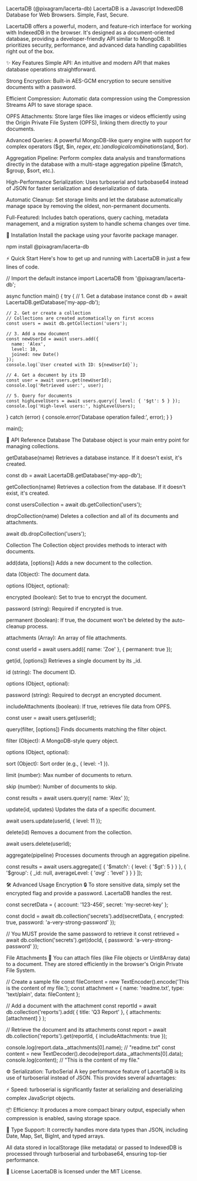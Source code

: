 LacertaDB (@pixagram/lacerta-db)
LacertaDB is a Javascript IndexedDB Database for Web Browsers. Simple, Fast, Secure.

LacertaDB offers a powerful, modern, and feature-rich interface for working with IndexedDB in the browser. It's designed as a document-oriented database, providing a developer-friendly API similar to MongoDB. It prioritizes security, performance, and advanced data handling capabilities right out of the box.

✨ Key Features
Simple API: An intuitive and modern API that makes database operations straightforward.

Strong Encryption: Built-in AES-GCM encryption to secure sensitive documents with a password.

Efficient Compression: Automatic data compression using the Compression Streams API to save storage space.

OPFS Attachments: Store large files like images or videos efficiently using the Origin Private File System (OPFS), linking them directly to your documents.

Advanced Queries: A powerful MongoDB-like query engine with support for complex operators ($gt, $in, $regex, etc.) and logical combinations ($and, $or).

Aggregation Pipeline: Perform complex data analysis and transformations directly in the database with a multi-stage aggregation pipeline ($match, $group, $sort, etc.).

High-Performance Serialization: Uses turboserial and turbobase64 instead of JSON for faster serialization and deserialization of data.

Automatic Cleanup: Set storage limits and let the database automatically manage space by removing the oldest, non-permanent documents.

Full-Featured: Includes batch operations, query caching, metadata management, and a migration system to handle schema changes over time.

🚀 Installation
Install the package using your favorite package manager.

npm install @pixagram/lacerta-db

⚡ Quick Start
Here's how to get up and running with LacertaDB in just a few lines of code.

// Import the default instance
import LacertaDB from '@pixagram/lacerta-db';

async function main() {
  try {
    // 1. Get a database instance
    const db = await LacertaDB.getDatabase('my-app-db');

    // 2. Get or create a collection
    // Collections are created automatically on first access
    const users = await db.getCollection('users');

    // 3. Add a new document
    const newUserId = await users.add({
      name: 'Alex',
      level: 10,
      joined: new Date()
    });
    console.log(`User created with ID: ${newUserId}`);

    // 4. Get a document by its ID
    const user = await users.get(newUserId);
    console.log('Retrieved user:', user);

    // 5. Query for documents
    const highLevelUsers = await users.query({ level: { '$gt': 5 } });
    console.log('High-level users:', highLevelUsers);

  } catch (error) {
    console.error('Database operation failed:', error);
  }
}

main();

📖 API Reference
Database
The Database object is your main entry point for managing collections.

getDatabase(name)
Retrieves a database instance. If it doesn't exist, it's created.

const db = await LacertaDB.getDatabase('my-app-db');

getCollection(name)
Retrieves a collection from the database. If it doesn't exist, it's created.

const usersCollection = await db.getCollection('users');

dropCollection(name)
Deletes a collection and all of its documents and attachments.

await db.dropCollection('users');

Collection
The Collection object provides methods to interact with documents.

add(data, [options])
Adds a new document to the collection.

data (Object): The document data.

options (Object, optional):

encrypted (boolean): Set to true to encrypt the document.

password (string): Required if encrypted is true.

permanent (boolean): If true, the document won't be deleted by the auto-cleanup process.

attachments (Array): An array of file attachments.

const userId = await users.add({ name: 'Zoe' }, { permanent: true });

get(id, [options])
Retrieves a single document by its _id.

id (string): The document ID.

options (Object, optional):

password (string): Required to decrypt an encrypted document.

includeAttachments (boolean): If true, retrieves file data from OPFS.

const user = await users.get(userId);

query(filter, [options])
Finds documents matching the filter object.

filter (Object): A MongoDB-style query object.

options (Object, optional):

sort (Object): Sort order (e.g., { level: -1 }).

limit (number): Max number of documents to return.

skip (number): Number of documents to skip.

const results = await users.query({ name: 'Alex' });

update(id, updates)
Updates the data of a specific document.

await users.update(userId, { level: 11 });

delete(id)
Removes a document from the collection.

await users.delete(userId);

aggregate(pipeline)
Processes documents through an aggregation pipeline.

const results = await users.aggregate([
  { '$match': { level: { '$gt': 5 } } },
  { '$group': { _id: null, averageLevel: { '$avg': '$level' } } }
]);

🛠️ Advanced Usage
Encryption 🔒
To store sensitive data, simply set the encrypted flag and provide a password. LacertaDB handles the rest.

const secretData = { account: '123-456', secret: 'my-secret-key' };

const docId = await db.collection('secrets').add(secretData, {
  encrypted: true,
  password: 'a-very-strong-password'
});

// You MUST provide the same password to retrieve it
const retrieved = await db.collection('secrets').get(docId, {
  password: 'a-very-strong-password'
});

File Attachments 📎
You can attach files (like File objects or Uint8Array data) to a document. They are stored efficiently in the browser's Origin Private File System.

// Create a sample file
const fileContent = new TextEncoder().encode('This is the content of my file.');
const attachment = {
    name: 'readme.txt',
    type: 'text/plain',
    data: fileContent
};

// Add a document with the attachment
const reportId = await db.collection('reports').add(
  { title: 'Q3 Report' },
  { attachments: [attachment] }
);

// Retrieve the document and its attachments
const report = await db.collection('reports').get(reportId, {
  includeAttachments: true
});

console.log(report.data._attachments[0].name); // "readme.txt"
const content = new TextDecoder().decode(report.data._attachments[0].data);
console.log(content); // "This is the content of my file."

⚙️ Serialization: TurboSerial
A key performance feature of LacertaDB is its use of turboserial instead of JSON. This provides several advantages:

⚡ Speed: turboserial is significantly faster at serializing and deserializing complex JavaScript objects.

📦 Efficiency: It produces a more compact binary output, especially when compression is enabled, saving storage space.

🔬 Type Support: It correctly handles more data types than JSON, including Date, Map, Set, BigInt, and typed arrays.

All data stored in localStorage (like metadata) or passed to IndexedDB is processed through turboserial and turbobase64, ensuring top-tier performance.

📜 License
LacertaDB is licensed under the MIT License.
